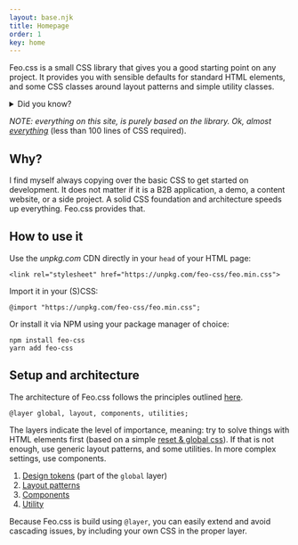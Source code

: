 ```yaml
---
layout: base.njk
title: Homepage
order: 1
key: home
---
```


Feo.css is a small CSS library that gives you a good starting point on any project. It provides you with sensible defaults for standard HTML elements, and some CSS classes around layout patterns and simple utility classes.

<details>
  <summary>Did you know?</summary>
  <p>The name Feo means "front-end optimized". It also happens to mean "ugly" in Spanish. Happy coincidence, don't you think?</p>
</details>

_NOTE: everything on this site, is purely based on the library. Ok, almost [everything](https://github.com/vyckes/feo-css/blob/main/public/demo.css)_ (less than 100 lines of CSS required).

## Why?

I find myself always copying over the basic CSS to get started on
development. It does not matter if it is a B2B application, a
demo, a content website, or a side project. A solid CSS foundation
and architecture speeds up everything. Feo.css provides that.

## How to use it

Use the _unpkg.com_ CDN directly in your `head` of your HTML page:

```
<link rel="stylesheet" href="https://unpkg.com/feo-css/feo.min.css">
```

Import it in your (S)CSS:

```
@import "https://unpkg.com/feo-css/feo.min.css";
```

Or install it via NPM using your package manager of choice:

```
npm install feo-css
yarn add feo-css
```

## Setup and architecture

The architecture of Feo.css follows the principles outlined [here](https://github.com/vyckes/css-architecture).

```
@layer global, layout, components, utilities;
```

The layers indicate the level of importance, meaning: try to solve
things with HTML elements first (based on a simple [reset & global css](https://github.com/vyckes/feo-css/blob/main/src/global/_global.css)). If that is not enough, use
generic layout patterns, and some utilities. In more complex
settings, use components.

1. [Design tokens](/tokens) (part of the `global` layer)
2. [Layout patterns](/layouts)
3. [Components](/components)
4. [Utility](/utilities)

Because Feo.css is build using `@layer`, you can easily
extend and avoid cascading issues, by including your own CSS in
the proper layer.
